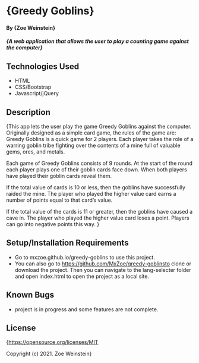 # {Greedy Goblins}

#### By **{Zoe Weinstein}**

#### _{A web application that allows the user to play a counting game against the computer}_

## Technologies Used

* HTML
* CSS/Bootstrap
* Javascript/jQuery

## Description

{This app lets the user play the game Greedy Goblins against the computer. Originally designed as a simple card game, the rules of the game are:
Greedy Goblins is a quick game for 2 players. Each player takes the role of a warring goblin tribe fighting over the contents of a mine full of valuable gems, ores, and metals. 

Each game of Greedy Goblins consists of 9 rounds. At the start of the round each player plays one of their goblin cards face down. When both players have played their goblin cards reveal them.

If the total value of cards is 10 or less, then the goblins have successfully raided the mine. The player who played the higher value card earns a number of points equal to that card’s value.

If the total value of the cards is 11 or greater, then the goblins have caused a cave in. The player who played the higher value card loses a point. Players can go into negative points this way.
}

## Setup/Installation Requirements

* Go to mxzoe.github.io/greedy-goblins to use this project.
* You can also go to https://github.com/MxZoe/greedy-goblinsto clone or download the project. Then you can navigate to the lang-selecter folder and open index.html to open the project as a local site.


## Known Bugs

* project is in progress and some features are not complete.

## License

{https://opensource.org/licenses/MIT

Copyright (c) 2021. Zoe Weinstein}


 
